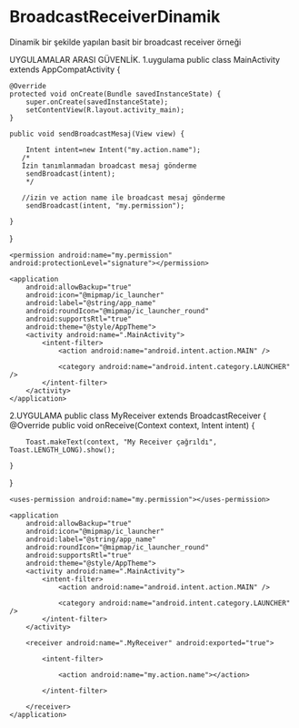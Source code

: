 # BroadcastReceiverDinamik

Dinamik bir şekilde yapılan basit bir broadcast receiver örneği

UYGULAMALAR ARASI GÜVENLİK.
1.uygulama
public class MainActivity extends AppCompatActivity {
 
    @Override
    protected void onCreate(Bundle savedInstanceState) {
        super.onCreate(savedInstanceState);
        setContentView(R.layout.activity_main);
    }
 
    public void sendBroadcastMesaj(View view) {
 
        Intent intent=new Intent("my.action.name");
       /*
       İzin tanımlanmadan broadcast mesaj gönderme
        sendBroadcast(intent);
        */
       
       //izin ve action name ile broadcast mesaj gönderme
        sendBroadcast(intent, "my.permission");
 
    }
}

<?xml version="1.0" encoding="utf-8"?>
<manifest xmlns:android="http://schemas.android.com/apk/res/android"
    package="com.example.emrealtunbilek.securitywithbroadcastapp1">
 
    <permission android:name="my.permission" android:protectionLevel="signature"></permission>
 
    <application
        android:allowBackup="true"
        android:icon="@mipmap/ic_launcher"
        android:label="@string/app_name"
        android:roundIcon="@mipmap/ic_launcher_round"
        android:supportsRtl="true"
        android:theme="@style/AppTheme">
        <activity android:name=".MainActivity">
            <intent-filter>
                <action android:name="android.intent.action.MAIN" />
 
                <category android:name="android.intent.category.LAUNCHER" />
            </intent-filter>
        </activity>
    </application>
 
</manifest>

2.UYGULAMA
public class MyReceiver extends BroadcastReceiver {
    @Override
    public void onReceive(Context context, Intent intent) {
 
        Toast.makeText(context, "My Receiver çağrıldı", Toast.LENGTH_LONG).show();
 
    }
}

<?xml version="1.0" encoding="utf-8"?>
<manifest xmlns:android="http://schemas.android.com/apk/res/android"
    package="com.example.emrealtunbilek.securitywithbroadcastapp2">
 
    <uses-permission android:name="my.permission"></uses-permission>
 
    <application
        android:allowBackup="true"
        android:icon="@mipmap/ic_launcher"
        android:label="@string/app_name"
        android:roundIcon="@mipmap/ic_launcher_round"
        android:supportsRtl="true"
        android:theme="@style/AppTheme">
        <activity android:name=".MainActivity">
            <intent-filter>
                <action android:name="android.intent.action.MAIN" />
 
                <category android:name="android.intent.category.LAUNCHER" />
            </intent-filter>
        </activity>
 
        <receiver android:name=".MyReceiver" android:exported="true">
 
            <intent-filter>
 
                <action android:name="my.action.name"></action>
 
            </intent-filter>
 
        </receiver>
    </application>
 
</manifest>
